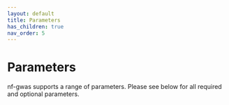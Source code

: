 ```yaml
---
layout: default
title: Parameters
has_children: true
nav_order: 5
---
```


# Parameters

nf-gwas supports a range of parameters. Please see below for all required and optional parameters.
